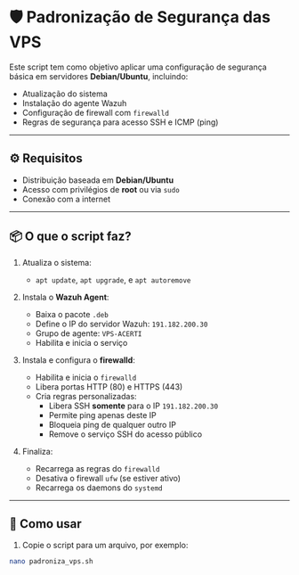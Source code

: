 # 🛡️ Padronização de Segurança das VPS

Este script tem como objetivo aplicar uma configuração de segurança básica em servidores **Debian/Ubuntu**, incluindo:

- Atualização do sistema
- Instalação do agente Wazuh
- Configuração de firewall com `firewalld`
- Regras de segurança para acesso SSH e ICMP (ping)

---

## ⚙️ Requisitos

- Distribuição baseada em **Debian/Ubuntu**
- Acesso com privilégios de **root** ou via `sudo`
- Conexão com a internet

---

## 📦 O que o script faz?

1. Atualiza o sistema:
   - `apt update`, `apt upgrade`, e `apt autoremove`

2. Instala o **Wazuh Agent**:
   - Baixa o pacote `.deb`
   - Define o IP do servidor Wazuh: `191.182.200.30`
   - Grupo de agente: `VPS-ACERTI`
   - Habilita e inicia o serviço

3. Instala e configura o **firewalld**:
   - Habilita e inicia o `firewalld`
   - Libera portas HTTP (80) e HTTPS (443)
   - Cria regras personalizadas:
     - Libera SSH **somente** para o IP `191.182.200.30`
     - Permite ping apenas deste IP
     - Bloqueia ping de qualquer outro IP
     - Remove o serviço SSH do acesso público

4. Finaliza:
   - Recarrega as regras do `firewalld`
   - Desativa o firewall `ufw` (se estiver ativo)
   - Recarrega os daemons do `systemd`

---

## 🚀 Como usar

1. Copie o script para um arquivo, por exemplo:

```bash
nano padroniza_vps.sh
